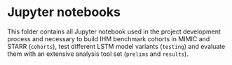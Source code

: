 # Jupyter notebooks

This folder contains all Jupyter notebook used in the project development process
and necessary to build IHM benchmark cohorts in MIMIC and STARR (`cohorts`), 
test different LSTM model variants (`testing`) and evaluate them with an extensive analysis tool set (`prelims` and `results`).